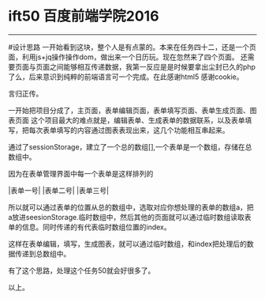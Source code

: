 # ift50 百度前端学院2016 
***
#设计思路
  一开始看到这块，整个人是有点蒙的。本来在任务四十二，还是一个页面，利用js+jq操作操作dom，做出来一个日历玩。现在忽然来了四个页面。
  还需要页面与页面之间能够相互传递数据，我第一反应是是时候要拿出尘封已久的php了么，后来意识到纯粹的前端语言可一个完成。在此感谢html5 感谢cookie。
  
  言归正传。
  
  一开始把项目分成了，主页面，表单编辑页面，表单填写页面、表单生成页面、图表页面
  这个项目最大的难点就是，编辑表单、生成表单的数据联系，以及表单填写，把每次表单填写的内容通过图表表现出来，这几个功能相互串起来。
  
  通过了sessionStorage，建立了一个总的数组[],一个表单是一个数组，存储在总数组中。
  
  因为在表单管理界面中每一个表单是这样排列的
  
  |表单一号|
  |表单二号|
  |表单三号|
  
  所以就可以通过表单的位置从总的数组中，选取对应你想处理的表单的数组a，把a放进seesionStorage.临时数组中，然后其他的页面就可以通过临时数组读取表单的信息。同时传递的有代表临时数组位置的index。
  
  这样在表单编辑，填写，生成图表，就可以通过临时数组，和index把处理后的数据传递到总数组中。
  
  
  有了这个思路，处理这个任务50就会好很多了。
  
  以上。
  
